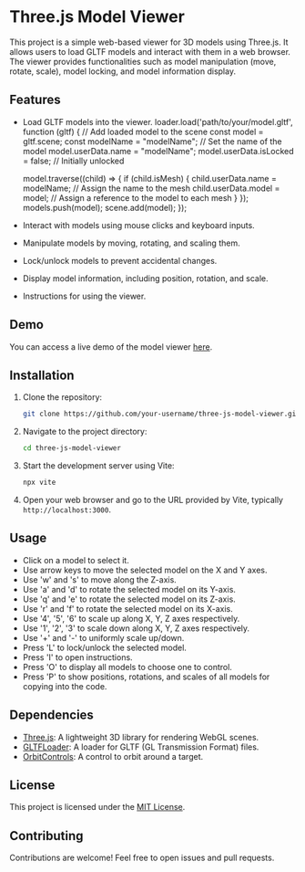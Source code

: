 # Three.js Model Viewer

This project is a simple web-based viewer for 3D models using Three.js. It allows users to load GLTF models and interact with them in a web browser. The viewer provides functionalities such as model manipulation (move, rotate, scale), model locking, and model information display.

## Features

- Load GLTF models into the viewer.
loader.load('path/to/your/model.gltf', function (gltf) {
  // Add loaded model to the scene
  const model = gltf.scene;
  const modelName = "modelName"; // Set the name of the model
  model.userData.name = "modelName";
  model.userData.isLocked = false; // Initially unlocked

  model.traverse((child) => {
    if (child.isMesh) {
      child.userData.name = modelName; // Assign the name to the mesh
      child.userData.model = model; // Assign a reference to the model to each mesh
    }
  });
  models.push(model);
  scene.add(model);
});

- Interact with models using mouse clicks and keyboard inputs.
- Manipulate models by moving, rotating, and scaling them.
- Lock/unlock models to prevent accidental changes.
- Display model information, including position, rotation, and scale.
- Instructions for using the viewer.

## Demo

You can access a live demo of the model viewer [here](link-to-demo).

## Installation

1. Clone the repository:

   ```bash
   git clone https://github.com/your-username/three-js-model-viewer.git
   ```

2. Navigate to the project directory:

   ```bash
   cd three-js-model-viewer
   ```

3. Start the development server using Vite:

   ```bash
   npx vite
   ```

4. Open your web browser and go to the URL provided by Vite, typically `http://localhost:3000`.

## Usage

- Click on a model to select it.
- Use arrow keys to move the selected model on the X and Y axes.
- Use 'w' and 's' to move along the Z-axis.
- Use 'a' and 'd' to rotate the selected model on its Y-axis.
- Use 'q' and 'e' to rotate the selected model on its Z-axis.
- Use 'r' and 'f' to rotate the selected model on its X-axis.
- Use '4', '5', '6' to scale up along X, Y, Z axes respectively.
- Use '1', '2', '3' to scale down along X, Y, Z axes respectively.
- Use '+' and '-' to uniformly scale up/down.
- Press 'L' to lock/unlock the selected model.
- Press 'I' to open instructions.
- Press 'O' to display all models to choose one to control.
- Press 'P' to show positions, rotations, and scales of all models for copying into the code.

## Dependencies

- [Three.js](https://threejs.org/): A lightweight 3D library for rendering WebGL scenes.
- [GLTFLoader](https://threejs.org/docs/#examples/en/loaders/GLTFLoader): A loader for GLTF (GL Transmission Format) files.
- [OrbitControls](https://threejs.org/docs/#examples/en/controls/OrbitControls): A control to orbit around a target.

## License

This project is licensed under the [MIT License](LICENSE).

## Contributing

Contributions are welcome! Feel free to open issues and pull requests.
